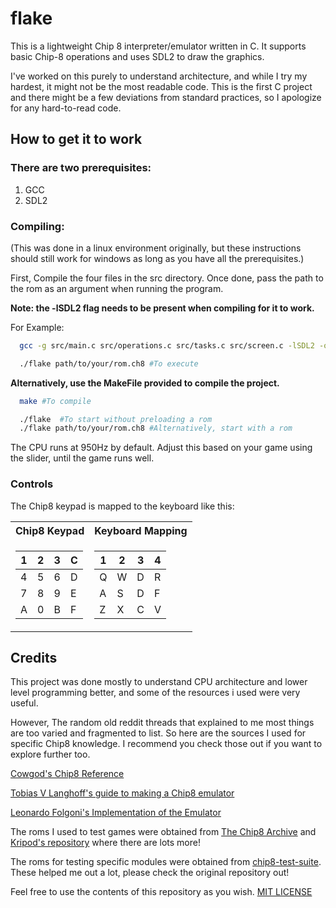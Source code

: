 # flake

This is a lightweight Chip 8 interpreter/emulator written in C. It supports basic Chip-8 operations and uses SDL2 to draw the graphics.

I've worked on this purely to understand architecture, and while I try my hardest, it might not be the most readable code. This is the first C project and there might be a few deviations from standard practices, so I apologize for any hard-to-read code. 

## How to get it to work

### There are two prerequisites:
1. GCC
2. SDL2

### Compiling:
(This was done in a linux environment originally, but these instructions should still work for windows as long as you have all the prerequisites.)

First, Compile the four files in the src directory. Once done, pass the path to the rom as an argument when running the program.

**Note: the -lSDL2 flag needs to be present when compiling for it to work.**

For Example:
```bash
  gcc -g src/main.c src/operations.c src/tasks.c src/screen.c -lSDL2 -o flake #To compile

  ./flake path/to/your/rom.ch8 #To execute
```
**Alternatively, use the MakeFile provided to compile the project.**

```bash
  make #To compile

  ./flake  #To start without preloading a rom
  ./flake path/to/your/rom.ch8 #Alternatively, start with a rom
```

The CPU runs at 950Hz by default. Adjust this based on your game using the slider, until the game runs well.

### Controls

The Chip8 keypad is mapped to the keyboard like this:  

<table>
<tr><th>Chip8 Keypad </th><th>Keyboard Mapping</th></tr>
<tr><td>

| 1 | 2 | 3 | C |
|--|--|--|--|
| 4 | 5 | 6 | D |
| 7 | 8 | 9 | E |
| A | 0 | B | F |

</td><td>

| 1 | 2 | 3 | 4 |
|--|--|--|--|
| Q | W | D | R |
| A | S | D | F |
| Z | X | C | V |

</td></tr> </table>

## Credits

This project was done mostly to understand CPU architecture and lower level programming better, and some of the resources i used were very useful. 

However, The random old reddit threads that explained to me most things are too varied and fragmented to list. So here are the sources I used for specific Chip8 knowledge. I recommend you check those out if you want to explore further too.

[Cowgod's Chip8 Reference](http://devernay.free.fr/hacks/chip8/C8TECH10.HTM)

[Tobias V Langhoff's guide to making a Chip8 emulator](https://tobiasvl.github.io/blog/write-a-chip-8-emulator/)

[Leonardo Folgoni's Implementation of the Emulator](https://github.com/f0lg0/CHIP-8)

The roms I used to test games were obtained from [The Chip8 Archive](https://johnearnest.github.io/chip8Archive/) and [Kripod's repository](https://github.com/kripod/chip8-roms) where there are lots more!

The roms for testing specific modules were obtained from [chip8-test-suite](https://github.com/Timendus/chip8-test-suite). These helped me out a lot, please check the original repository out!

Feel free to use the contents of this repository as you wish. [MIT LICENSE](https://github.com/Sunset-06/flake/blob/main/LICENSE)
